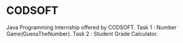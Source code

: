 # CODSOFT
Java Programming Internship offered by CODSOFT.
Task 1 : Number Game(GuessTheNumber).
Task 2 : Student Grade Calculator.

